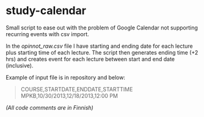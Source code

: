 study-calendar
==============

Small script to ease out with the problem of Google Calendar not supporting
recurring events with csv import.

In the *opinnot_raw.csv* file I have starting and ending date for each lecture
plus starting time of each lecture. The script then generates ending time (+2
hrs) and creates event for each lecture between start and end date (inclusive).

Example of input file is in repository and below:

> COURSE,STARTDATE,ENDDATE,STARTTIME
> MPKB,10/30/2013,12/18/2013,12:00 PM

*(All code comments are in Finnish)*
